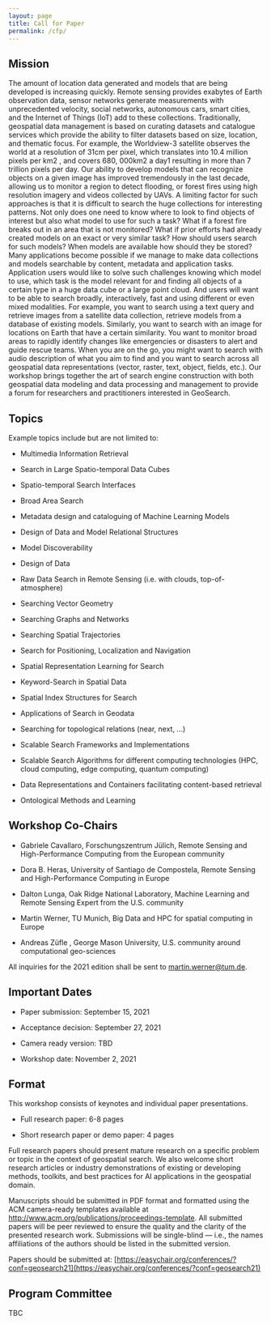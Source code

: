 ```yaml
---
layout: page
title: Call for Paper
permalink: /cfp/
---
```

## Mission

The amount of location data generated and models that are being developed is
increasing quickly. Remote sensing provides exabytes of Earth observation data,
sensor networks generate measurements with unprecedented velocity, social
networks, autonomous cars, smart cities, and the Internet of Things (IoT) add to
these collections. Traditionally, geospatial data management is based on
curating datasets and catalogue services which provide the ability to filter
datasets based on size, location, and thematic focus. For example, the
Worldview-3 satellite observes the world at a resolution of 31cm per pixel,
which translates into 10.4 million pixels per km2 , and covers 680, 000km2 a
day1 resulting in more than 7 trillion pixels per day. Our ability to develop
models that can recognize objects on a given image has improved tremendously in
the last decade, allowing us to monitor a region to detect flooding, or forest
fires using high resolution imagery and videos collected by UAVs. A limiting
factor for such approaches is that it is difficult to search the huge
collections for interesting patterns. Not only does one need to know where to
look to find objects of interest but also what model to use for such a task?
What if a forest fire breaks out in an area that is not monitored? What if prior
efforts had already created models on an exact or very similar task? How should
users search for such models? When models are available how should they be
stored? Many applications become possible if we manage to make data collections
and models searchable by content, metadata and application tasks. Application
users would like to solve such challenges knowing which model to use, which task
is the model relevant for and finding all objects of a certain type in a huge
data cube or a large point cloud. And users will want to be able to search
broadly, interactively, fast and using different or even mixed modalities. For
example, you want to search using a text query and retrieve images from a
satellite data collection, retrieve models from a database of existing models.
Similarly, you want to search with an image for locations on Earth that have a
certain similarity. You want to monitor broad areas to rapidly identify changes
like emergencies or disasters to alert and guide rescue teams. When you are on
the go, you might want to search with audio description of what you aim to find
and you want to search across all geospatial data representations (vector,
raster, text, object, fields, etc.). Our workshop brings together the art of
search engine construction with both geospatial data modeling and data
processing and management to provide a forum for researchers and practitioners
interested in GeoSearch.

## **Topics**

Example topics include but are not limited to:

-   Multimedia Information Retrieval

-   Search in Large Spatio-temporal Data Cubes

-   Spatio-temporal Search Interfaces

-   Broad Area Search

-   Metadata design and cataloguing of Machine Learning Models

-   Design of Data and Model Relational Structures

-   Model Discoverability

-   Design of Data

-   Raw Data Search in Remote Sensing (i.e. with clouds, top-of-atmosphere)

-   Searching Vector Geometry

-   Searching Graphs and Networks

-   Searching Spatial Trajectories

-   Search for Positioning, Localization and Navigation

-   Spatial Representation Learning for Search

-   Keyword-Search in Spatial Data

-   Spatial Index Structures for Search

-   Applications of Search in Geodata

-   Searching for topological relations (near, next, ...)

-   Scalable Search Frameworks and Implementations

-   Scalable Search Algorithms for different computing technologies (HPC, cloud
    computing, edge computing, quantum computing)

-   Data Representations and Containers facilitating content-based retrieval

-   Ontological Methods and Learning

## **Workshop Co-Chairs**

-   Gabriele Cavallaro, Forschungszentrum Jülich, Remote Sensing and High-Performance
    Computing from the European community

-   Dora B. Heras, University of Santiago de Compostela, Remote Sensing and
    High-Performance Computing in Europe

-   Dalton Lunga, Oak Ridge National Laboratory, Machine Learning and Remote Sensing Expert from the U.S.
    community

-   Martin Werner, TU Munich, Big Data and HPC for spatial computing in Europe

-   Andreas Züfle , George Mason University, U.S. community around computational
    geo-sciences

All inquiries for the 2021 edition shall be sent to
[martin.werner@tum.de](mailto:martin.werner@tum.de).

## **Important Dates**

-   Paper submission: September 15, 2021

-   Acceptance decision: September 27, 2021

-   Camera ready version: TBD

-   Workshop date: November 2, 2021

## **Format**

This workshop consists of keynotes and individual paper presentations.

-   Full research paper: 6-8 pages

-   Short research paper or demo paper: 4 pages

Full research papers should present mature research on a specific problem or
topic in the context of geospatial search. We also welcome short research
articles or industry demonstrations of existing or developing methods, toolkits,
and best practices for AI applications in the geospatial domain.

Manuscripts should be submitted in PDF format and formatted using the ACM
camera-ready templates available at
<http://www.acm.org/publications/proceedings-template>. All submitted papers
will be peer reviewed to ensure the quality and the clarity of the presented
research work. Submissions will be single-blind — i.e., the names affiliations
of the authors should be listed in the submitted version.

Papers should be submitted at: [https://easychair.org/conferences/?conf=geosearch21](https://easychair.org/conferences/?conf=geosearch21)

## **Program Committee**

TBC
